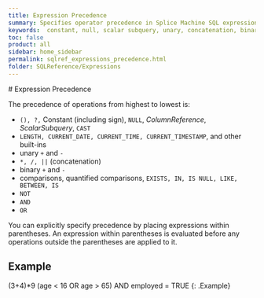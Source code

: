 ```yaml
---
title: Expression Precedence
summary: Specifies operator precedence in Splice Machine SQL expressions.
keywords:  constant, null, scalar subquery, unary, concatenation, binary, operators, operator precedence, comparison, quantified comparisons, logical, parentheses
toc: false
product: all
sidebar: home_sidebar
permalink: sqlref_expressions_precedence.html
folder: SQLReference/Expressions
---
```

<section>
<div class="TopicContent" data-swiftype-index="true" markdown="1">
# Expression Precedence

The precedence of operations from highest to lowest is:

* `(), ?,` Constant (including sign), `NULL`, *ColumnReference*,
  *ScalarSubquery*, `CAST`
* `LENGTH, CURRENT_DATE, CURRENT_TIME, CURRENT_TIMESTAMP`, and other
  built-ins
* unary `+` and `-`
* `*, /, ||` (concatenation)
* binary `+` and `-`
* comparisons, quantified comparisons, `EXISTS, IN, IS NULL, LIKE,
  BETWEEN, IS`
* `NOT`
* `AND`
* `OR`

You can explicitly specify precedence by placing expressions within
parentheses. An expression within parentheses is evaluated before any
operations outside the parentheses are applied to it.

## Example

<div class="preWrapper" markdown="1">
    (3+4)*9
    (age < 16 OR age > 65) AND employed = TRUE
{: .Example}

</div>
</div>
</section>

